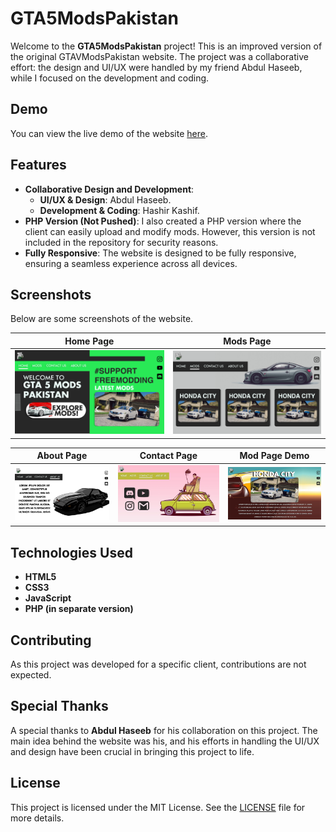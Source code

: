 # GTA5ModsPakistan

Welcome to the **GTA5ModsPakistan** project! This is an improved version of the original GTAVModsPakistan website. The project was a collaborative effort: the design and UI/UX were handled by my friend Abdul Haseeb, while I focused on the development and coding.

## Demo

You can view the live demo of the website [here](https://ihashir.github.io/gta5modspk).

## Features

- **Collaborative Design and Development**: 
  - **UI/UX & Design**: Abdul Haseeb.
  - **Development & Coding**: Hashir Kashif.
- **PHP Version (Not Pushed)**: I also created a PHP version where the client can easily upload and modify mods. However, this version is not included in the repository for security reasons.
- **Fully Responsive**: The website is designed to be fully responsive, ensuring a seamless experience across all devices.

## Screenshots

Below are some screenshots of the website.

| Home Page | Mods Page |
|-----------|-----------|
| ![Home](screens/home.png) | ![Mods](screens/mods.png) |

| About Page | Contact Page | Mod Page Demo |
|------------|--------------|--------------|
| ![About](screens/about.png) | ![Contact](screens/contact.png) | ![Page](screens/page.png) |

## Technologies Used

- **HTML5**
- **CSS3**
- **JavaScript**
- **PHP (in separate version)**

## Contributing

As this project was developed for a specific client, contributions are not expected.

## Special Thanks

A special thanks to **Abdul Haseeb** for his collaboration on this project. The main idea behind the website was his, and his efforts in handling the UI/UX and design have been crucial in bringing this project to life.

## License

This project is licensed under the MIT License. See the [LICENSE](LICENSE) file for more details.
